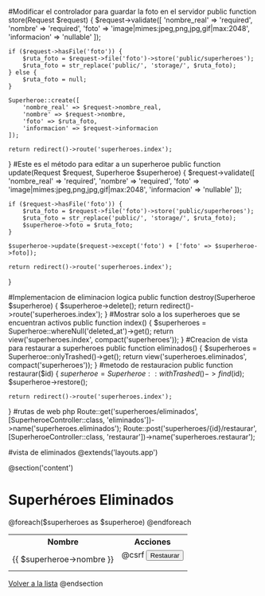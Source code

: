 #Modificar el controlador para guardar la foto en el servidor
public function store(Request $request)
{
    $request->validate([
        'nombre_real' => 'required',
        'nombre' => 'required',
        'foto' => 'image|mimes:jpeg,png,jpg,gif|max:2048',
        'informacion' => 'nullable'
    ]);

    if ($request->hasFile('foto')) {
        $ruta_foto = $request->file('foto')->store('public/superheroes');
        $ruta_foto = str_replace('public/', 'storage/', $ruta_foto);
    } else {
        $ruta_foto = null;
    }

    Superheroe::create([
        'nombre_real' => $request->nombre_real,
        'nombre' => $request->nombre,
        'foto' => $ruta_foto,
        'informacion' => $request->informacion
    ]);

    return redirect()->route('superheroes.index');
}
#Este es el método para editar a un superheroe
public function update(Request $request, Superheroe $superheroe)
{
    $request->validate([
        'nombre_real' => 'required',
        'nombre' => 'required',
        'foto' => 'image|mimes:jpeg,png,jpg,gif|max:2048',
        'informacion' => 'nullable'
    ]);

    if ($request->hasFile('foto')) {
        $ruta_foto = $request->file('foto')->store('public/superheroes');
        $ruta_foto = str_replace('public/', 'storage/', $ruta_foto);
        $superheroe->foto = $ruta_foto;
    }

    $superheroe->update($request->except('foto') + ['foto' => $superheroe->foto]);

    return redirect()->route('superheroes.index');
}

#Implementacion de eliminacion logica
public function destroy(Superheroe $superheroe)
{
    $superheroe->delete();
    return redirect()->route('superheroes.index');
}
#Mostrar solo a los superheroes que se encuentran activos
public function index()
{
    $superheroes = Superheroe::whereNull('deleted_at')->get();
    return view('superheroes.index', compact('superheroes'));
}
#Creacion de vista para restaurar a superheroes
public function eliminados()
{
    $superheroes = Superheroe::onlyTrashed()->get();
    return view('superheroes.eliminados', compact('superheroes'));
}
#metodo de restauracion 
public function restaurar($id)
{
    $superheroe = Superheroe::withTrashed()->find($id);
    $superheroe->restore();

    return redirect()->route('superheroes.index');
}
#rutas de web php
Route::get('superheroes/eliminados', [SuperheroeController::class, 'eliminados'])->name('superheroes.eliminados');
Route::post('superheroes/{id}/restaurar', [SuperheroeController::class, 'restaurar'])->name('superheroes.restaurar');


#vista de eliminados
@extends('layouts.app')

@section('content')
<h1>Superhéroes Eliminados</h1>

<table>
    <tr>
        <th>Nombre</th>
        <th>Acciones</th>
    </tr>
    @foreach($superheroes as $superheroe)
    <tr>
        <td>{{ $superheroe->nombre }}</td>
        <td>
            <form action="{{ route('superheroes.restaurar', $superheroe->id) }}" method="POST">
                @csrf
                <button type="submit">Restaurar</button>
            </form>
        </td>
    </tr>
    @endforeach
</table>

<a href="{{ route('superheroes.index') }}">Volver a la lista</a>
@endsection
